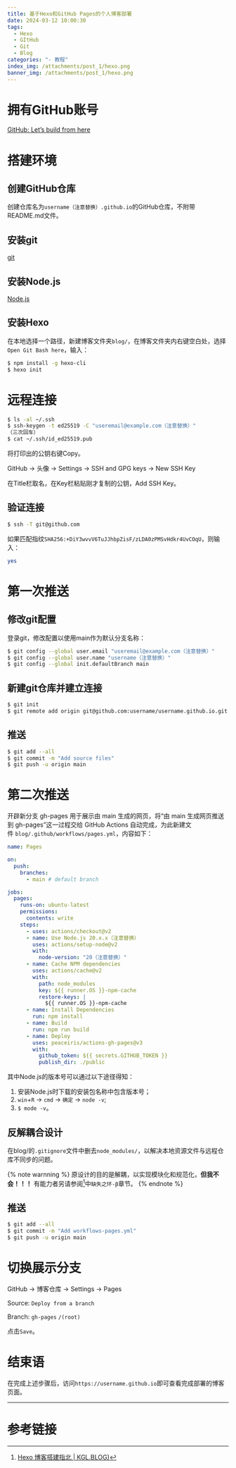 ```yaml
---
title: 基于Hexo和GitHub Pages的个人博客部署
date: 2024-03-12 10:00:30
tags:
  - Hexo
  - GItHub
  - Git
  - Blog
categories: "- 教程"
index_img: /attachments/post_1/hexo.png
banner_img: /attachments/post_1/hexo.png
---
```

# 拥有GitHub账号

[GitHub: Let’s build from here](https://github.com)

# 搭建环境

## 创建GitHub仓库

创建仓库名为`username（注意替换）.github.io`的GitHub仓库，不附带README.md文件。

## 安装git

[git](https://git-scm.com/)

## 安装Node.js

[Node.js](https://nodejs.org/en)

## 安装Hexo

在本地选择一个路径，新建博客文件夹`blog/`，在博客文件夹内右键空白处，选择`Open Git Bash here`，输入：

```bash
$ npm install -g hexo-cli
$ hexo init
```

# 远程连接

```bash
$ ls -al ~/.ssh
$ ssh-keygen -t ed25519 -C "useremail@example.com（注意替换）"
（三次回车）
$ cat ~/.ssh/id_ed25519.pub
```

将打印出的公钥右键Copy。

GitHub -> 头像 -> Settings -> SSH and GPG keys -> New SSH Key

在Title栏取名，在Key栏粘贴刚才复制的公钥，Add SSH Key。

## 验证连接

```bash
$ ssh -T git@github.com
```

如果匹配指纹`SHA256:+DiY3wvvV6TuJJhbpZisF/zLDA0zPMSvHdkr4UvCOqU`，则输入：

```bash
yes
```

# 第一次推送

## 修改git配置

登录git，修改配置以使用main作为默认分支名称：

```bash
$ git config --global user.email "useremail@example.com（注意替换）"
$ git config --global user.name "username（注意替换）"
$ git config --global init.defaultBranch main
```

## 新建git仓库并建立连接

```bash
$ git init
$ git remote add origin git@github.com:username/username.github.io.git（注意替换）
```

## 推送

```bash
$ git add --all
$ git commit -m "Add source files"
$ git push -u origin main
```

# 第二次推送

开辟新分支 gh-pages 用于展示由 main 生成的网页，将“由 main 生成网页推送到 gh-pages”这一过程交给 GitHub Actions 自动完成，为此新建文件 `blog/.github/workflows/pages.yml`，内容如下：

```yml
name: Pages

on:
  push:
    branches:
      - main # default branch

jobs:
  pages:
    runs-on: ubuntu-latest
    permissions:
      contents: write
    steps:
      - uses: actions/checkout@v2
      - name: Use Node.js 20.x.x（注意替换）
        uses: actions/setup-node@v2
        with:
          node-version: "20（注意替换）"
      - name: Cache NPM dependencies
        uses: actions/cache@v2
        with:
          path: node_modules
          key: ${{ runner.OS }}-npm-cache
          restore-keys: |
            ${{ runner.OS }}-npm-cache
      - name: Install Dependencies
        run: npm install
      - name: Build
        run: npm run build
      - name: Deploy
        uses: peaceiris/actions-gh-pages@v3
        with:
          github_token: ${{ secrets.GITHUB_TOKEN }}
          publish_dir: ./public
```

其中Node.js的版本号可以通过以下途径得知：
1. 安装Node.js时下载的安装包名称中包含版本号；
2. `win`+`R` -> `cmd` -> `确定` -> `node -v`;
3. `$ mode -v`。

## 反解耦合设计

在blog/的`.gitignore`文件中删去`node_modules/`，以解决本地资源文件与远程仓库不同步的问题。

{% note warnning %}
原设计的目的是解耦，以实现模块化和规范化，**但我不会！！！**
有能力者另请参阅[^3]中`缺失之环-β`章节。
{% endnote %}

## 推送

```bash
$ git add --all
$ git commit -m "Add workflows-pages.yml"
$ git push -u origin main
```

# 切换展示分支

GitHub -> 博客仓库 -> Settings -> Pages

Source: `Deploy from a branch`

Branch: `gh-pages` `/(root)`

点击`Save`。

# 结束语

在完成上述步骤后，访问`https://username.github.io`即可查看完成部署的博客页面。

---

# 参考链接

[^1]: [概述 | Hexo](https://hexo.io/zh-cn/docs/)
[^2]: [在 GitHub Pages 上部署 Hexo | Hexo](https://hexo.io/zh-cn/docs/github-pages)
[^3]: [Hexo 博客搭建指北 | KGL.BLOG)](https://kongolou.github.io/post/Hexo-博客搭建指北.html)
[^4]: [利用hexo在GItHub上建立个人博客？ - 知乎](https://www.zhihu.com/question/39326923/answer/3120401540)